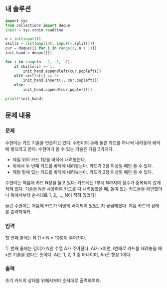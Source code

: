 ## 내 솔루션
```python
import sys
from collections import deque
input = sys.stdin.readline

n = int(input())
skills = list(map(int, input().split()))
cur = deque([i for i in range(1, n + 1)])
init_hand = deque([])

for i in range(n - 1, -1, -1):
    if skills[i] == 1:
        init_hand.appendleft(cur.popleft())
    elif skills[i] == 2:
        init_hand.insert(1, cur.popleft())
    else:
        init_hand.append(cur.popleft())

print(*init_hand)
```

## 문제 내용
### 문제
수현이는 카드 기술을 연습하고 있다. 수현이의 손에 들린 카드를 하나씩 내려놓아 바닥에 쌓으려고 한다. 수현이가 쓸 수 있는 기술은 다음 3가지다.

- 제일 위의 카드 1장을 바닥에 내려놓는다.
- 위에서 두 번째 카드를 바닥에 내려놓는다. 카드가 2장 이상일 때만 쓸 수 있다.
- 제일 밑에 있는 카드를 바닥에 내려놓는다. 카드가 2장 이상일 때만 쓸 수 있다.

수현이는 처음에 카드 N장을 들고 있다. 카드에는 1부터 N까지의 정수가 중복되지 않게 적혀 있다. 기술을 N번 사용하여 카드를 다 내려놓았을 때, 놓여 있는 카드들을 확인했더니 위에서부터 순서대로 1, 2, …, N이 적혀 있었다!

놀란 수현이는 처음에 카드가 어떻게 배치되어 있었는지 궁금해졌다. 처음 카드의 상태를 출력하여라.

### 입력
첫 번째 줄에는 N (1 ≤ N ≤ 106)이 주어진다.

두 번째 줄에는 길이가 N인 수열 A가 주어진다. Ai가 x이면, i번째로 카드를 내려놓을 때 x번 기술을 썼다는 뜻이다. Ai는 1, 2, 3 중 하나이며, An은 항상 1이다.

### 출력
초기 카드의 상태를 위에서부터 순서대로 출력하여라.